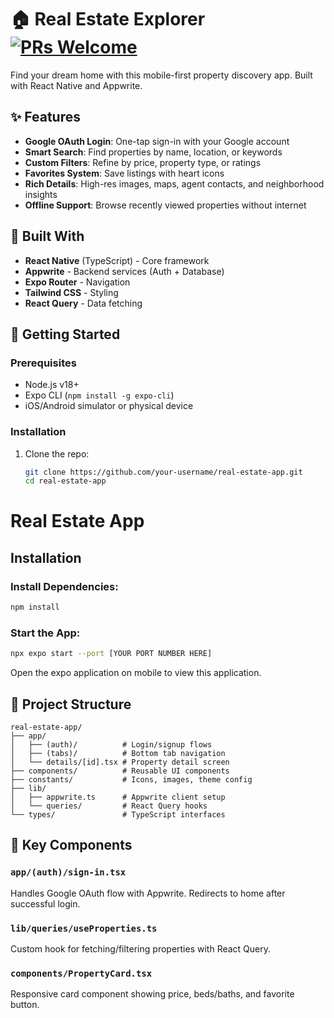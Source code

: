 # 🏠 Real Estate Explorer [![PRs Welcome](https://img.shields.io/badge/PRs-welcome-brightgreen.svg)](https://github.com/your-repo/real-estate-app/pulls)

Find your dream home with this mobile-first property discovery app. Built with React Native and Appwrite. 

## ✨ Features

- **Google OAuth Login**: One-tap sign-in with your Google account
- **Smart Search**: Find properties by name, location, or keywords
- **Custom Filters**: Refine by price, property type, or ratings
- **Favorites System**: Save listings with heart icons
- **Rich Details**: High-res images, maps, agent contacts, and neighborhood insights
- **Offline Support**: Browse recently viewed properties without internet

## 🔧 Built With

- **React Native** (TypeScript) - Core framework
- **Appwrite** - Backend services (Auth + Database)
- **Expo Router** - Navigation
- **Tailwind CSS** - Styling
- **React Query** - Data fetching

## 🚀 Getting Started

### Prerequisites

- Node.js v18+
- Expo CLI (`npm install -g expo-cli`)
- iOS/Android simulator or physical device

### Installation

1. Clone the repo:
   ```bash
   git clone https://github.com/your-username/real-estate-app.git
   cd real-estate-app
# Real Estate App

## Installation

### Install Dependencies:
```bash
npm install
```

### Start the App:
```bash
npx expo start --port [YOUR PORT NUMBER HERE]
```

Open the expo application on mobile to view this application.

## 📂 Project Structure
```
real-estate-app/
├── app/
│   ├── (auth)/          # Login/signup flows
│   ├── (tabs)/          # Bottom tab navigation
│   └── details/[id].tsx # Property detail screen
├── components/          # Reusable UI components
├── constants/           # Icons, images, theme config
├── lib/
│   ├── appwrite.ts      # Appwrite client setup
│   └── queries/         # React Query hooks
└── types/               # TypeScript interfaces
```

## 🔑 Key Components

### `app/(auth)/sign-in.tsx`
Handles Google OAuth flow with Appwrite. Redirects to home after successful login.

### `lib/queries/useProperties.ts`
Custom hook for fetching/filtering properties with React Query.

### `components/PropertyCard.tsx`
Responsive card component showing price, beds/baths, and favorite button.


